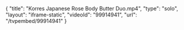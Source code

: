 {
    "title": "Korres Japanese Rose Body Butter Duo.mp4",
    "type": "solo",
    "layout": "iframe-static",
    "videoId": "99914941",
    "url": "\/tvpembed\/99914941"
}